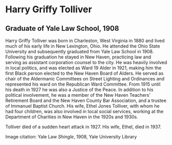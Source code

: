 # Harry Griffy Tolliver
## Graduate of Yale Law School, 1908
Harry Griffy Tolliver was born in Charleston, West Virginia in 1880 and lived much of his early life in New Lexington, Ohio. He attended the Ohio State University and subsequently graduated from Yale Law School in 1908.  Following his graduation he stayed in New Haven, practicing law and serving as assistant corporation counsel to the city. He was heavily involved in local politics, and was elected as Ward 19 Alder in 1921, making him the first Black person elected to the New Haven Board of Alders. He served as chair of the Aldermanic Committees on Street Lighting and Ordinances and represented his ward on the Republican Ward Committee. From 1915 until his death in 1927 he was also a Justice of the Peace. In addition to his political involvement, he was a member of the New Haven Teachers’ Retirement Board and the New Haven County Bar Association, and a trustee of Immanuel Baptist Church. His wife, Ethel Jones Tolliver, with whom he had four children, was also involved in local social services, working at the Department of Charities in New Haven in the 1920s and 1930s.

Tolliver died of a sudden heart attack in 1927. His wife, Ethel, died in 1937.

Image citation: Yale Law *Shingle*, 1908, Yale University Library
